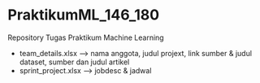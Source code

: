 # PraktikumML_146_180
Repository Tugas Praktikum Machine Learning
* team_details.xlsx   --> nama anggota, judul projext, link sumber & judul dataset, sumber dan judul artikel
* sprint_project.xlsx --> jobdesc & jadwal
